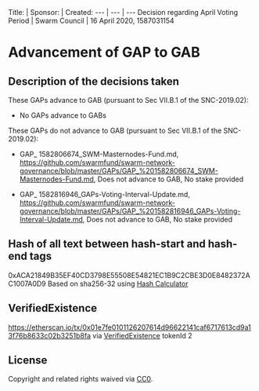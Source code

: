 <hash-start>
Title: | Sponsor: | Created:
--- | --- | ---
Decision regarding April Voting Period | Swarm Council | 16 April 2020, 1587031154

# Advancement of GAP to GAB

## Description of the decisions taken

These GAPs advance to GAB (pursuant to Sec VII.B.1 of the SNC-2019.02):

* No GAPs advance to GABs

These GAPs do not advance to GAB (pursuant to Sec VII.B.1 of the SNC-2019.02):

* GAP_ 1582806674_SWM-Masternodes-Fund.md, https://github.com/swarmfund/swarm-network-governance/blob/master/GAPs/GAP_%201582806674_SWM-Masternodes-Fund.md, Does not advance to GAB, No stake provided

* GAP_ 1582816946_GAPs-Voting-Interval-Update.md, https://github.com/swarmfund/swarm-network-governance/blob/master/GAPs/GAP_%201582816946_GAPs-Voting-Interval-Update.md, Does not advance to GAB, No stake provided
</hash-end>

## Hash of all text between hash-start and hash-end tags
0xACA21849B35EF40CD3798E55508E54821EC1B9C2CBE3D0E8482372AC1007A0D9
Based on sha256-32 using [Hash Calculator](https://www.pelock.com/products/hash-calculator) 

## VerifiedExistence
https://etherscan.io/tx/0x01e7fe0101126207614d96622141caf6717613cd9a13f76b8633c02b3251b8fa via [VerifiedExistence](https://github.com/swarmfund/swarm-open-tools/blob/master/VerifiedExistence/Readme.md) tokenId 2

## License
Copyright and related rights waived via [CC0](https://creativecommons.org/publicdomain/zero/1.0/).
